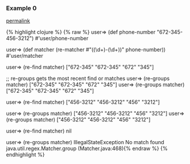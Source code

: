### Example 0
[permalink](#example-0)

{% highlight clojure %}
{% raw %}
user=> (def phone-number "672-345-456-3212")
#'user/phone-number

user=> (def matcher (re-matcher #"((\d+)-(\d+))" phone-number))
#'user/matcher

user=> (re-find matcher)
["672-345" "672-345" "672" "345"]

;; re-groups gets the most recent find or matches
user=> (re-groups matcher)
["672-345" "672-345" "672" "345"]
user=> (re-groups matcher)
["672-345" "672-345" "672" "345"]


user=> (re-find matcher)
["456-3212" "456-3212" "456" "3212"]

user=> (re-groups matcher)
["456-3212" "456-3212" "456" "3212"]
user=> (re-groups matcher)
["456-3212" "456-3212" "456" "3212"]


user=> (re-find matcher)
nil

user=> (re-groups matcher)
IllegalStateException No match found  java.util.regex.Matcher.group (Matcher.java:468){% endraw %}
{% endhighlight %}


